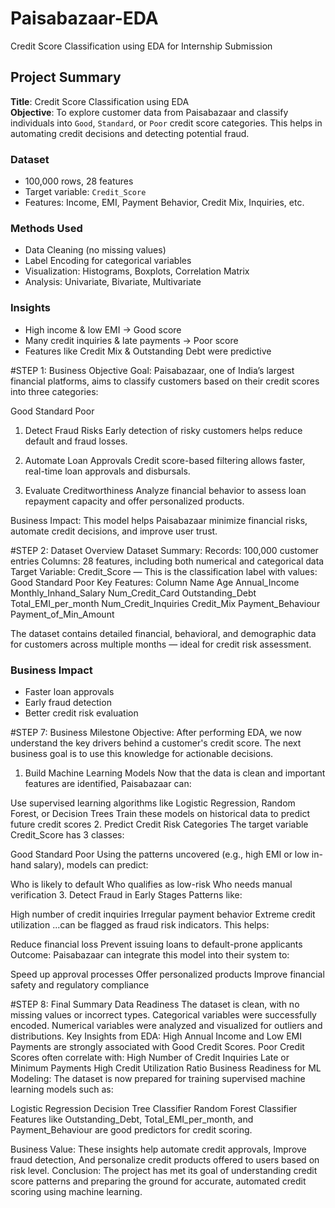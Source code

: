 # Paisabazaar-EDA
Credit Score Classification using EDA for Internship Submission
## Project Summary

**Title**: Credit Score Classification using EDA  
**Objective**: To explore customer data from Paisabazaar and classify individuals into `Good`, `Standard`, or `Poor` credit score categories. This helps in automating credit decisions and detecting potential fraud.

### Dataset
- 100,000 rows, 28 features
- Target variable: `Credit_Score`
- Features: Income, EMI, Payment Behavior, Credit Mix, Inquiries, etc.

### Methods Used
- Data Cleaning (no missing values)
- Label Encoding for categorical variables
- Visualization: Histograms, Boxplots, Correlation Matrix
- Analysis: Univariate, Bivariate, Multivariate

### Insights
- High income & low EMI → Good score
- Many credit inquiries & late payments → Poor score
- Features like Credit Mix & Outstanding Debt were predictive

#STEP 1: Business Objective
Goal:
Paisabazaar, one of India’s largest financial platforms, aims to classify customers based on their credit scores into three categories:

Good
Standard
Poor
1. Detect Fraud Risks
Early detection of risky customers helps reduce default and fraud losses.

2. Automate Loan Approvals
Credit score-based filtering allows faster, real-time loan approvals and disbursals.

3. Evaluate Creditworthiness
Analyze financial behavior to assess loan repayment capacity and offer personalized products.

Business Impact:
This model helps Paisabazaar minimize financial risks, automate credit decisions, and improve user trust.

#STEP 2: Dataset Overview
Dataset Summary:
Records: 100,000 customer entries
Columns: 28 features, including both numerical and categorical data
Target Variable:
Credit_Score — This is the classification label with values:
Good
Standard
Poor
Key Features:
Column Name Age Annual_Income Monthly_Inhand_Salary Num_Credit_Card
Outstanding_Debt Total_EMI_per_month Num_Credit_Inquiries Credit_Mix Payment_Behaviour Payment_of_Min_Amount

The dataset contains detailed financial, behavioral, and demographic data for customers across multiple months — ideal for credit risk assessment.

### Business Impact
- Faster loan approvals
- Early fraud detection
- Better credit risk evaluation

#STEP 7: Business Milestone
Objective:
After performing EDA, we now understand the key drivers behind a customer's credit score. The next business goal is to use this knowledge for actionable decisions.

1. Build Machine Learning Models
Now that the data is clean and important features are identified, Paisabazaar can:

Use supervised learning algorithms like Logistic Regression, Random Forest, or Decision Trees
Train these models on historical data to predict future credit scores
2. Predict Credit Risk Categories
The target variable Credit_Score has 3 classes:

Good
Standard
Poor
Using the patterns uncovered (e.g., high EMI or low in-hand salary), models can predict:

Who is likely to default
Who qualifies as low-risk
Who needs manual verification
3. Detect Fraud in Early Stages
Patterns like:

High number of credit inquiries
Irregular payment behavior
Extreme credit utilization
...can be flagged as fraud risk indicators. This helps:

Reduce financial loss
Prevent issuing loans to default-prone applicants
Outcome:
Paisabazaar can integrate this model into their system to:

Speed up approval processes
Offer personalized products
Improve financial safety and regulatory compliance


#STEP 8: Final Summary
Data Readiness
The dataset is clean, with no missing values or incorrect types.
Categorical variables were successfully encoded.
Numerical variables were analyzed and visualized for outliers and distributions.
Key Insights from EDA:
High Annual Income and Low EMI Payments are strongly associated with Good Credit Scores.
Poor Credit Scores often correlate with:
High Number of Credit Inquiries
Late or Minimum Payments
High Credit Utilization Ratio
Business Readiness for ML Modeling:
The dataset is now prepared for training supervised machine learning models such as:

Logistic Regression
Decision Tree Classifier
Random Forest Classifier
Features like Outstanding_Debt, Total_EMI_per_month, and Payment_Behaviour are good predictors for credit scoring.

Business Value:
These insights help automate credit approvals,
Improve fraud detection,
And personalize credit products offered to users based on risk level.
Conclusion: The project has met its goal of understanding credit score patterns and preparing the ground for accurate, automated credit scoring using machine learning.
